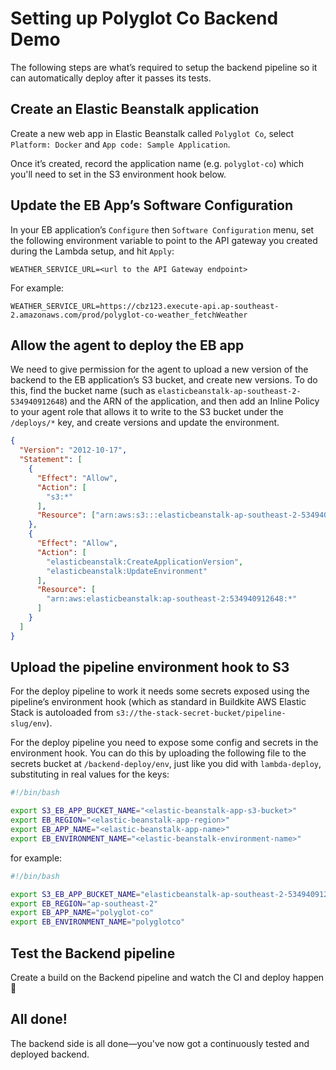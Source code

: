 # Setting up Polyglot Co Backend Demo

The following steps are what’s required to setup the backend pipeline so it can automatically deploy after it passes its tests.

## Create an Elastic Beanstalk application

Create a new web app in Elastic Beanstalk called `Polyglot Co`, select `Platform: Docker` and `App code: Sample Application`.

Once it’s created, record the application name (e.g. `polyglot-co`) which you'll need to set in the S3 environment hook below.

## Update the EB App’s Software Configuration

In your EB application’s `Configure` then `Software Configuration` menu, set the following environment variable to point to the API gateway you created during the Lambda setup, and hit `Apply`:

`WEATHER_SERVICE_URL=<url to the API Gateway endpoint>`

For example:

`WEATHER_SERVICE_URL=https://cbz123.execute-api.ap-southeast-2.amazonaws.com/prod/polyglot-co-weather_fetchWeather`

## Allow the agent to deploy the EB app

We need to give permission for the agent to upload a new version of the backend to the EB application’s S3 bucket, and create new versions. To do this, find the bucket name (such as `elasticbeanstalk-ap-southeast-2-534940912648`) and the ARN of the application, and then add an Inline Policy to your agent role that allows it to write to the S3 bucket under the `/deploys/*` key, and create versions and update the environment.

```json
{
  "Version": "2012-10-17",
  "Statement": [
    {
      "Effect": "Allow",
      "Action": [
        "s3:*"
      ],
      "Resource": ["arn:aws:s3:::elasticbeanstalk-ap-southeast-2-534940912648/deploys/*"]
    },
    {
      "Effect": "Allow",
      "Action": [
        "elasticbeanstalk:CreateApplicationVersion",
        "elasticbeanstalk:UpdateEnvironment"
      ],
      "Resource": [
        "arn:aws:elasticbeanstalk:ap-southeast-2:534940912648:*"
      ]
    }
  ]
}
```

## Upload the pipeline environment hook to S3

For the deploy pipeline to work it needs some secrets exposed using the pipeline’s environment hook (which as standard in Buildkite AWS Elastic Stack is autoloaded from `s3://the-stack-secret-bucket/pipeline-slug/env`).

For the deploy pipeline you need to expose some config and secrets in the environment hook. You can do this by uploading the following file to the secrets bucket at `/backend-deploy/env`, just like you did with `lambda-deploy`, substituting in real values for the keys:

```bash
#!/bin/bash

export S3_EB_APP_BUCKET_NAME="<elastic-beanstalk-app-s3-bucket>"
export EB_REGION="<elastic-beanstalk-app-region>"
export EB_APP_NAME="<elastic-beanstalk-app-name>"
export EB_ENVIRONMENT_NAME="<elastic-beanstalk-environment-name>"
```

for example:

```bash
#!/bin/bash

export S3_EB_APP_BUCKET_NAME="elasticbeanstalk-ap-southeast-2-534940912648"
export EB_REGION="ap-southeast-2"
export EB_APP_NAME="polyglot-co"
export EB_ENVIRONMENT_NAME="polyglotco"
```

## Test the Backend pipeline

Create a build on the Backend pipeline and watch the CI and deploy happen :tada:

## All done!

The backend side is all done—you've now got a continuously tested and deployed backend.

